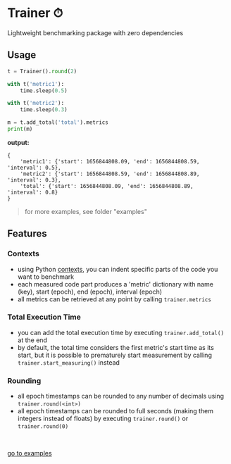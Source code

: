 # Trainer ⏱

Lightweight benchmarking package with zero dependencies

## Usage

```Python
t = Trainer().round(2)

with t('metric1'):
    time.sleep(0.5)

with t('metric2'):
    time.sleep(0.3)

m = t.add_total('total').metrics
print(m)
```

**output:**

```
{
    'metric1': {'start': 1656844808.09, 'end': 1656844808.59, 'interval': 0.5},
    'metric2': {'start': 1656844808.59, 'end': 1656844808.89, 'interval': 0.3},
    'total': {'start': 1656844808.09, 'end': 1656844808.89, 'interval': 0.8}
}
```

> for more examples, see folder "examples"

## Features

### Contexts

- using Python [contexts](https://docs.python.org/3/library/contextlib.html),
you can indent specific parts of the code you want to benchmark
- each measured code part produces a 'metric' dictionary with name (key),
start (epoch), end (epoch), interval (epoch)
- all metrics can be retrieved at any point by calling `trainer.metrics`

### Total Execution Time

- you can add the total execution time by executing `trainer.add_total()`
at the end
- by default, the total time considers the first metric's start time as its
start, but it is possible to prematurely start measurement by calling
`trainer.start_measuring()` instead

### Rounding

- all epoch timestamps can be rounded to any number of decimals using
`trainer.round(<int>)`
- all epoch timestamps can be rounded to full seconds (making them
integers instead of floats) by executing `trainer.round()` or `trainer.round(0)`

</br>

[go to examples](examples/example.py)

